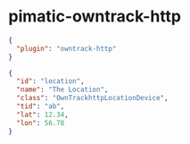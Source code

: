 pimatic-owntrack-http
=======================


```json
{
  "plugin": "owntrack-http"
}
```


```json
{
  "id": "location",
  "name": "The Location",
  "class": "OwnTrackhttpLocationDevice",
  "tid": "ab",
  "lat": 12.34,
  "lon": 56.78
}
```